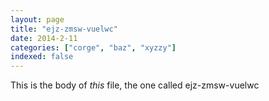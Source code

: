 ```yaml
---
layout: page
title: "ejz-zmsw-vuelwc"
date: 2014-2-11
categories: ["corge", "baz", "xyzzy"]
indexed: false
---
```

This is the body of _this_ file, the one called ejz-zmsw-vuelwc
